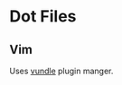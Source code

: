 # Dot Files
## Vim
Uses [vundle](https://github.com/VundleVim/Vundle.vim?tab=readme-ov-file#quick-start) plugin manger.

